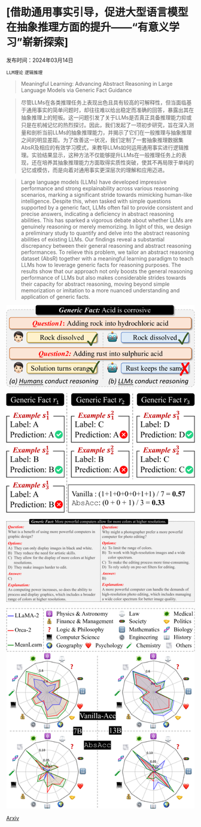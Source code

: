# [借助通用事实引导，促进大型语言模型在抽象推理方面的提升——“有意义学习”崭新探索]

发布时间：2024年03月14日

`LLM理论` `逻辑推理`

> Meaningful Learning: Advancing Abstract Reasoning in Large Language Models via Generic Fact Guidance

> 尽管LLMs在各类推理任务上表现出色且具有较高的可解释性，但当面临基于通用事实的简单问题时，却往往难以给出稳定而准确的回答，暴露出其在抽象推理上的短板。这一问题引发了关于LLMs是否真正具备推理能力抑或只是在机械记忆的热烈探讨。因此，我们发起了一项初步研究，旨在深入测量和剖析当前LLMs的抽象推理能力，并揭示了它们在一般推理与抽象推理之间的明显差距。为了改善这一状况，我们定制了一套抽象推理数据集AbsR及相应的有效学习模式，来教导LLMs如何运用通用事实进行逻辑推理。实验结果显示，这种方法不仅能够提升LLMs在一般推理任务上的表现，还在培养其抽象推理能力方面取得实质性突破，使其不再局限于单纯的记忆或模仿，而是向着对通用事实更深层次的理解和应用迈进。

> Large language models (LLMs) have developed impressive performance and strong explainability across various reasoning scenarios, marking a significant stride towards mimicking human-like intelligence. Despite this, when tasked with simple questions supported by a generic fact, LLMs often fail to provide consistent and precise answers, indicating a deficiency in abstract reasoning abilities. This has sparked a vigorous debate about whether LLMs are genuinely reasoning or merely memorizing. In light of this, we design a preliminary study to quantify and delve into the abstract reasoning abilities of existing LLMs. Our findings reveal a substantial discrepancy between their general reasoning and abstract reasoning performances. To relieve this problem, we tailor an abstract reasoning dataset (AbsR) together with a meaningful learning paradigm to teach LLMs how to leverage generic facts for reasoning purposes. The results show that our approach not only boosts the general reasoning performance of LLMs but also makes considerable strides towards their capacity for abstract reasoning, moving beyond simple memorization or imitation to a more nuanced understanding and application of generic facts.

![借助通用事实引导，促进大型语言模型在抽象推理方面的提升——“有意义学习”崭新探索](../../../paper_images/2403.09085/x1.png)

![借助通用事实引导，促进大型语言模型在抽象推理方面的提升——“有意义学习”崭新探索](../../../paper_images/2403.09085/x2.png)

![借助通用事实引导，促进大型语言模型在抽象推理方面的提升——“有意义学习”崭新探索](../../../paper_images/2403.09085/x3.png)

![借助通用事实引导，促进大型语言模型在抽象推理方面的提升——“有意义学习”崭新探索](../../../paper_images/2403.09085/x4.png)

[Arxiv](https://arxiv.org/abs/2403.09085)